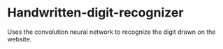 # Handwritten-digit-recognizer
Uses the convolution neural network to recognize the digit drawn on the website.
